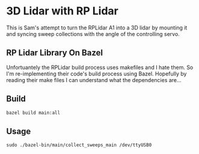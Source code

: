 # 3D Lidar with RP Lidar

This is Sam's attempt to turn the RPLidar A1 into a 3D lidar by mounting it and
syncing sweep collections with the angle of the controlling servo.

## RP Lidar Library On Bazel

Unfortuantely the RPLidar build process uses makefiles and I hate them. So I'm
re-implementing their code's build process using Bazel. Hopefully by reading
their make files I can understand what the dependencies are...

## Build

~~~bash
bazel build main:all
~~~

## Usage

`sudo ./bazel-bin/main/collect_sweeps_main /dev/ttyUSB0`

